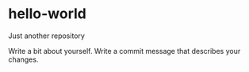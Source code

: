 # hello-world
Just another repository

Write a bit about yourself.
Write a commit message that describes your changes.
